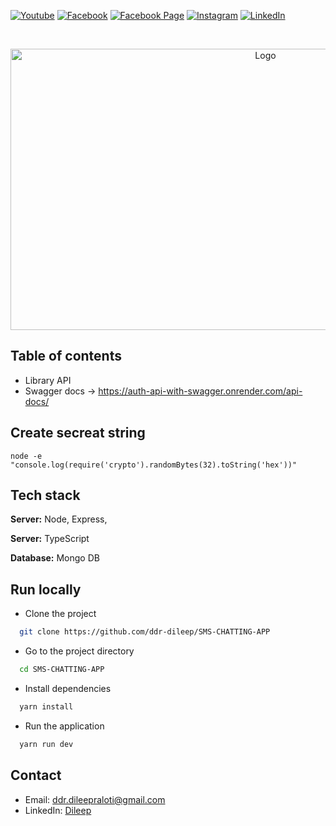 [![Youtube][youtube-shield]][youtube-url]
[![Facebook][facebook-shield]][facebook-url]
[![Facebook Page][facebook-shield]][facebook-group-url]
[![Instagram][instagram-shield]][instagram-url]
[![LinkedIn][linkedin-shield]][linkedin-url]

<!-- PROJECT LOGO -->
<br />
<p align="center">
    <img src="https://www.weareteachers.com/wp-content/uploads/Best-Library-Resources-for-Teachers.jpg" alt="Logo" width="800" height="450" />
    <h3 align="center">
        <a href="https://github.com/ddr-dileep/liabrary-management-system" target="_blank" >
        </a>
    </h3>
</p>

## Table of contents

- Library API
- Swagger docs -> https://auth-api-with-swagger.onrender.com/api-docs/


## Create secreat string

```
node -e "console.log(require('crypto').randomBytes(32).toString('hex'))"
```


## Tech stack

**Server:** Node, Express,

**Server:** TypeScript

**Database:** Mongo DB


## Run locally

- Clone the project

```bash
  git clone https://github.com/ddr-dileep/SMS-CHATTING-APP
```

- Go to the project directory

```bash
  cd SMS-CHATTING-APP
```

- Install dependencies

```bash
  yarn install
```

- Run the application

```bash
  yarn run dev
```

## Contact

- Email: [ddr.dileepraloti@gmail.com](mailto:ddr.dileepraloti@gmail.com)
- LinkedIn: [Dileep](https://linkedin.com/in/dileep-raloti)

<!-- MARKDOWN LINKS & IMAGES -->

[youtube-shield]: https://img.shields.io/badge/-Youtube-black.svg?style=round-square&logo=youtube&color=555&logoColor=white
[youtube-url]: https://www.youtube.com/@thecodeworld
[facebook-shield]: https://img.shields.io/badge/-Facebook-black.svg?style=round-square&logo=facebook&color=555&logoColor=white
[facebook-url]: https://facebook.com
[facebook-group-url]: https://facebook.com
[instagram-shield]: https://img.shields.io/badge/-Instagram-black.svg?style=round-square&logo=instagram&color=555&logoColor=white
[instagram-url]: https://instagram.com
[linkedin-shield]: https://img.shields.io/badge/-LinkedIn-black.svg?style=round-square&logo=linkedin&colorB=555
[linkedin-url]: https://linkedin.com/in/
